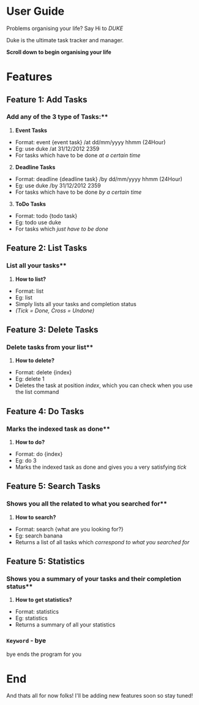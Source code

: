 

# User Guide

Problems organising your life? Say Hi to *DUKE*

Duke is the ultimate task tracker and manager.

**Scroll down to begin organising your life**


# Features 
 
## Feature 1: Add Tasks

### Add any of the 3 type of Tasks:**

1. **Event Tasks**
  * Format: event {event task} /at dd/mm/yyyy hhmm (24Hour)
  * Eg: use duke /at 31/12/2012 2359
  * For tasks which have to be done *at a certain time*

2. **Deadline Tasks**
  * Format: deadline {deadline task} /by dd/mm/yyyy hhmm (24Hour)
  * Eg: use duke /by 31/12/2012 2359
  * For tasks which have to be done *by a certain time*

3. **ToDo Tasks**
  * Format: todo {todo task}
  * Eg: todo use duke 
  * For tasks which *just have to be done*

## Feature 2: List Tasks

### List all your tasks**

1. **How to list?**
  * Format: list
  * Eg: list
  * Simply lists all your tasks and completion status 
  * *(Tick = Done, Cross = Undone)*

## Feature 3: Delete Tasks

### Delete tasks from your list**

1. **How to delete?**
  * Format: delete {index}
  * Eg: delete 1
  * Deletes the task at position *index*, which you can check when you use the list command

## Feature 4: Do Tasks

### Marks the indexed task as done**

1. **How to do?**
  * Format: do {index}
  * Eg: do 3
  * Marks the indexed task as done and gives you a very satisfying *tick*

## Feature 5: Search Tasks

### Shows you all the related to what you searched for**

1. **How to search?**
  * Format: search {what are you looking for?}
  * Eg: search banana
  * Returns a list of all tasks which *correspond to what you searched for*


## Feature 5: Statistics

### Shows you a summary of your tasks and their completion status**

1. **How to get statistics?**
  * Format: statistics
  * Eg: statistics
  * Returns a summary of all your statistics




### `Keyword` - bye

bye ends the program for you


# End

And thats all for now folks! I'll be adding new features soon so stay tuned!




